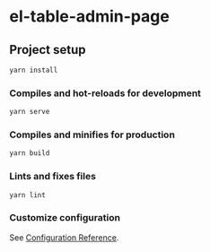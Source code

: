 # el-table-admin-page

## Project setup

```js
yarn install
```

### Compiles and hot-reloads for development

```js
yarn serve
```

### Compiles and minifies for production

```js
yarn build
```

### Lints and fixes files

```js
yarn lint
```

### Customize configuration

See [Configuration Reference](https://cli.vuejs.org/config/).
